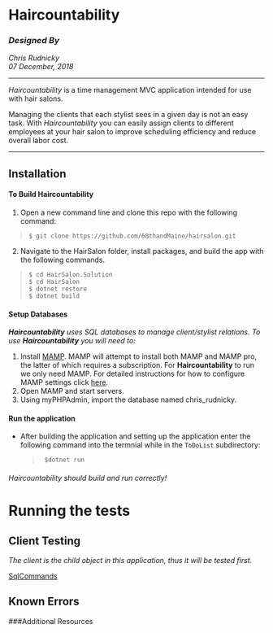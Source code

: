 # Haircountability
### _Designed By_
_Chris Rudnicky_   
_07 December, 2018_

---

*Haircountability* is a time management MVC application intended for use with hair salons.

Managing the clients that each stylist sees in a given day is not an easy task. With *Haircountability* you can easily assign clients to different employees at your hair salon to improve scheduling efficiency and reduce overall labor cost.

---

## Installation
#### To Build Haircountability
1. Open a new command line and clone this repo with the following command:  
  >`$ git clone https://github.com/68thandMaine/hairsalon.git`
2. Navigate to the HairSalon folder, install packages, and build the app with the following commands.
  >`$ cd HairSalon.Solution`  
  >`$ cd HairSalon`  
  >`$ dotnet restore`  
  >`$ dotnet build`  

#### Setup Databases
  _**Haircountability** uses SQL databases to manage client/stylist relations. To use **Haircountability** you will need to:_
  1. Install [MAMP](https://www.mamp.info/en/downloads/). MAMP will attempt to install both MAMP and MAMP pro, the latter of which requires a subscription. For **Haircountability** to run we only need MAMP. For detailed instructions for how to configure MAMP settings click [here](https://www.learnhowtoprogram.com/c/getting-started-with-c/installing-and-configuring-mamp).  
  2. Open MAMP and start servers.
  3. Using myPHPAdmin, import the database named chris_rudnicky.

#### Run the application  
- After building the application and setting up the application enter the following command into the termnial while in the `ToDoList` subdirectory:  
  >` $dotnet run`

###### Haircountability should build and run correctly!

# Running the tests

## Client Testing  
 _The client is the child object in this application, thus it will be tested first._

[SqlCommands](../master/SqlCommands.md)

## Known Errors

###Additional Resources
